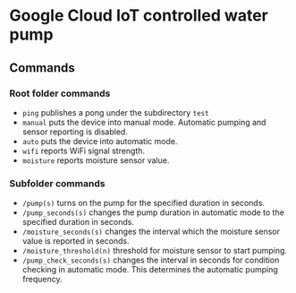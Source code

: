 Google Cloud IoT controlled water pump
===

## Commands

### Root folder commands

* `ping` publishes a pong under the subdirectory `test`
* `manual` puts the device into manual mode. Automatic pumping and sensor reporting is disabled.
* `auto` puts the device into automatic mode.
* `wifi` reports WiFi signal strength.
* `moisture` reports moisture sensor value.

### Subfolder commands

* `/pump(s)` turns on the pump for the specified duration in seconds.
* `/pump_seconds(s)` changes the pump duration in automatic mode to 
  the specified duration in seconds.
* `/moisture_seconds(s)` changes the interval which the moisture sensor 
  value is reported in seconds.
* `/moisture_threshold(n)` threshold for moisture sensor to start pumping.
* `/pump_check_seconds(s)` changes the interval in seconds for condition 
  checking in automatic mode. This determines the automatic pumping frequency.

